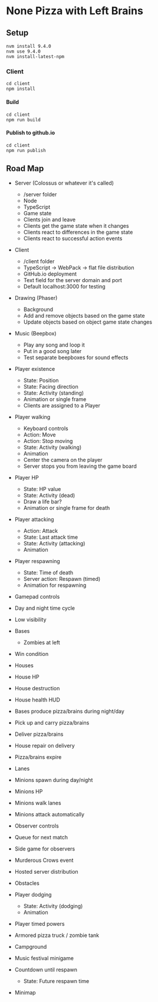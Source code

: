 # None Pizza with Left Brains

## Setup

```
nvm install 9.4.0
nvm use 9.4.0
nvm install-latest-npm
```

### Client

```
cd client
npm install
```

#### Build

```
cd client
npm run build
```

#### Publish to github.io

```
cd client
npm run publish
```

## Road Map

- Server (Colossus or whatever it's called)
	- /server folder
	- Node
	- TypeScript
	- Game state
	- Clients join and leave
	- Clients get the game state when it changes
	- Clients react to differences in the game state
	- Clients react to successful action events

- Client
	- /client folder
	- TypeScript -> WebPack -> flat file distribution
	- GitHub.io deployment
	- Text field for the server domain and port
	- Default localhost:3000 for testing

- Drawing (Phaser)
	- Background
	- Add and remove objects based on the game state
	- Update objects based on object game state changes

- Music (Beepbox)
	- Play any song and loop it
	- Put in a good song later
	- Test separate beepboxes for sound effects

- Player existence
	- State: Position
	- State: Facing direction
	- State: Activity (standing)
	- Animation or single frame
	- Clients are assigned to a Player
- Player walking
	- Keyboard controls
	- Action: Move
	- Action: Stop moving
	- State: Activity (walking)
	- Animation
	- Center the camera on the player
	- Server stops you from leaving the game board
- Player HP
	- State: HP value
	- State: Activity (dead)
	- Draw a life bar?
	- Animation or single frame for death
- Player attacking
	- Action: Attack
	- State: Last attack time
	- State: Activity (attacking)
	- Animation
- Player respawning
	- State: Time of death
	- Server action: Respawn (timed)
	- Animation for respawning

- Gamepad controls

- Day and night time cycle
- Low visibility

- Bases
	- Zombies at left
- Win condition

- Houses
- House HP
- House destruction
- House health HUD

- Bases produce pizza/brains during night/day
- Pick up and carry pizza/brains
- Deliver pizza/brains
- House repair on delivery
- Pizza/brains expire

- Lanes
- Minions spawn during day/night
- Minions HP
- Minions walk lanes
- Minions attack automatically

- Observer controls
- Queue for next match
- Side game for observers
- Murderous Crows event

- Hosted server distribution

- Obstacles
- Player dodging
	- State: Activity (dodging)
	- Animation
- Player timed powers
- Armored pizza truck / zombie tank
- Campground
- Music festival minigame
- Countdown until respawn
	- State: Future respawn time
- Minimap
